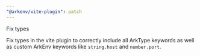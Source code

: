 ```yaml
---
"@arkenv/vite-plugin": patch
---
```


Fix types

Fix types in the vite plugin to correctly include all ArkType keywords as well as custom ArkEnv keywords like `string.host` and `number.port`.
